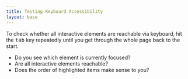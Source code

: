```yaml
---
title: Testing Keyboard Accessibility
layout: base
---
```

To check whether all interactive elements are reachable via keyboard, hit the
<kbd>tab</kbd> key repeatedly until you get through the whole page back to the
start.  

- Do you see which element is currently focused?
- Are all interactive elements reachable?
- Does the order of highlighted items make sense to you?
